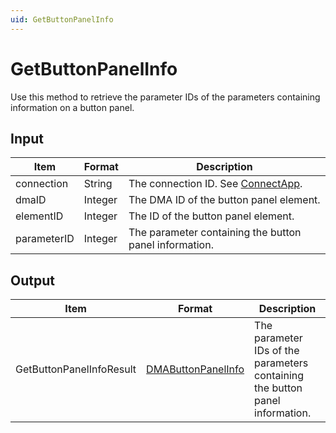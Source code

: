 ```yaml
---
uid: GetButtonPanelInfo
---
```


# GetButtonPanelInfo

Use this method to retrieve the parameter IDs of the parameters containing information on a button panel.

<!-- Available from DataMiner 9.6.11 onwards. -->

## Input

| Item        | Format  | Description                                            |
|-------------|---------|--------------------------------------------------------|
| connection  | String  | The connection ID. See [ConnectApp](xref:ConnectApp).   |
| dmaID       | Integer | The DMA ID of the button panel element.                |
| elementID   | Integer | The ID of the button panel element.                    |
| parameterID | Integer | The parameter containing the button panel information. |

## Output

| Item | Format | Description |
|--|--|--|
| GetButtonPanelInfoResult | [DMAButtonPanelInfo](xref:DMAButtonPanelInfo) | The parameter IDs of the parameters containing the button panel information. |
